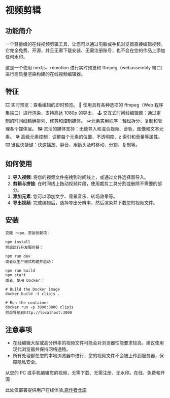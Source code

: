 # 视频剪辑

## 功能简介

一个轻量级的在线视频剪辑工具，让您可以通过电脑或手机浏览器直接编辑视频。它完全免费、开源，并且无需下载安装、无需注册账号，也不会在您的作品上添加任何水印。

这是一个使用 nextjs、remotion 进行实时预览和 ffmpeg（webassembly 端口）进行高质量渲染构建的在线视频编辑器。

## 特征
🎞️ 实时预览：查看编辑的即时预览。
🧰 使用具有各种选项的 ffmpeg（Web 程序集端口）进行渲染，支持高达 1080p 的导出。
🕹️ 交互式时间线编辑器：通过定制的时间线精确排列、修剪和控制媒体。
✂️元素实用程序：轻松拆分、复制和管理各个媒体层。
🖼️ 灵活的媒体支持：无缝导入和混合视频、音轨、图像和文本元素。
🛠️ 高级元素控制：调整每个元素的位置、不透明度、z 索引和音量等属性。
⌨️ 键盘快捷键：快速播放、静音、用箭头及时移动、分割、复制等。

## 如何使用

1.  **导入视频**: 将您的视频文件拖拽到时间线上，或通过文件选择器导入。
2.  **剪辑与拼接**: 在时间线上拖动视频片段，使用裁剪工具分割或删除不需要的部分。
3.  **添加元素**: 您可以添加文字、背景音乐、转场效果等。
4.  **导出视频**: 完成编辑后，选择导出分辨率，然后渲染并下载您的视频文件。



## 安装
```
克隆 repo，安装依赖项：

npm install
然后运行开发服务器：

npm run dev
或者以生产模式构建并启动：

npm run build
npm start
或者，使用 Docker：

# Build the Docker image
docker build -t clipjs .

# Run the container
docker run -p 3000:3000 clipjs
然后导航到http://localhost:3000
```
## 注意事项

- 在线编辑大型或高分辨率的视频文件可能会对浏览器性能要求较高，建议使用现代浏览器并保持网络通畅。
- 所有处理都在您的本地浏览器中进行，您的视频文件不会被上传到服务器，保障隐私安全。

从您的 PC 或手机编辑您的视频，无需下载、无需注册、无水印。在线、免费和开源

此处仅部署提供用户在线体验,[原作者仓库](https://github.com/mohyware/clip-js)